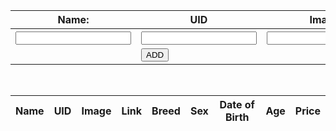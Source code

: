 <div>
  <form class="dogData">
    <table style="border:none;">
      <tr id="q">
        <th>Name:</th>
        <th>UID</th>
        <th>Image</th>
        <th>Link</th>
        <th>Breed</th>
        <th>Sex</th>
        <th>Date of Birth</th>
        <th>Price</th>
      </tr>
      <tr id="input">
        <th><input type="text" id="name" required></th>
        <th><input type="number" id="uid" required/></th>
        <th><input type="url" id="image" required/></th>
        <th><input type="url" id="link" required/></th>
        <th><input type="text" id="breed" required/></th>
        <th><input type="text" id="sex" required/></th>
        <th><input type="text" id="dob" required/></th>
        <th><input type="text" id="price" required/></th>
      </tr>
      <tr>
        <td></td>
        <td>
          <button class="add" type="button" onclick="addData()">
            ADD
          </button>
        </td>
      </tr>
    </table>
  </form>
</div>
<br>


<table>
  <thead>
  <tr>
    <th>Name</th>
    <th>UID</th>
    <th>Image</th>
    <th>Link</th>
    <th>Breed</th>
    <th>Sex</th>
    <th>Date of Birth</th>
    <th>Age</th>
    <th>Price</th>
  </tr>
  </thead>
  <tbody id="newdog">
    <!-- javascript generated data -->
  </tbody>
</table>

<script>
  // prepare HTML result container for new output
  const resultContainer = document.getElementById("newdog");
  // prepare URL's to allow easy switch from deployment and localhost
  //const url = "http://localhost:8332/api/users"
  const url = "https://fluffyfriendfinder.nighthawkcodingsociety.com/api/users/"
  const create_fetch = url + '/create';
  const read_fetch = url + "/";

  // Load users on page entry
  read_users();


  // Display User Table, data is fetched from Backend Database
  function read_users() {
    // prepare fetch options
    const read_options = {
      method: 'GET', // *GET, POST, PUT, DELETE, etc.
      mode: 'cors', // no-cors, *cors, same-origin
      cache: 'default', // *default, no-cache, reload, force-cache, only-if-cached
      credentials: 'omit', // include, *same-origin, omit
      headers: {
        'Content-Type': 'application/json'
      },
    };

    // fetch the data from API
    fetch(read_fetch, read_options)
      // response is a RESTful "promise" on any successful fetch
      .then(response => {
        // check for response errors
        if (response.status !== 200) {
            const errorMsg = 'Database read error: ' + response.status;
            console.log(errorMsg);
            const tr = document.createElement("tr");
            const td = document.createElement("td");
            td.innerHTML = errorMsg;
            tr.appendChild(td);
            resultContainer.appendChild(tr);
            return;
        }
        // valid response will have json data
        response.json().then(data => {
            console.log(data);
            for (let row in data) {
              console.log(data[row]);
              add_row(data[row]);
            }
        })
    })
    // catch fetch errors (ie ACCESS to server blocked)
    .catch(err => {
      console.error(err);
      const tr = document.createElement("tr");
      const td = document.createElement("td");
      td.innerHTML = err;
      tr.appendChild(td);
      resultContainer.appendChild(tr);
    });
  }

  function create_user(name, uid, image, link, breed, sex, dob, price){
    const body = {
        name: name,
        uid: uid,
        image: image,
        link: link, 
        breed: breed,
        sex: sex,
        dob: dob,
        price: price
    };
    const requestOptions = {
        method: 'POST',
        body: JSON.stringify(body),
        headers: {
            "content-type": "application/json",
            'Authorization': 'Bearer my-token',
        },
    };

    // URL for Create API
    // Fetch API call to the database to create a new user
    fetch(create_fetch, requestOptions)
      .then(response => {
        if (response.status !== 200) {
          const errorMsg = 'Database create error: ' + response.status;
          console.log(errorMsg);
          const tr = document.createElement("tr");
          const td = document.createElement("td");
          td.innerHTML = errorMsg;
          tr.appendChild(td);
          resultContainer.appendChild(tr);
          return;
        }
        // response contains valid result
        response.json().then(data => {
            console.log(data);
            add_row(data);
        })
    })
  }

  function add_row(data) {
    const tr = document.createElement("tr");
    const name = document.createElement("td");
    const image = document.createElement("td");
    const link = document.createElement("td");
    const uid = document.createElement("td");
    const breed = document.createElement("td");
    const sex = document.createElement("td");
    const dob = document.createElement("td");
    const age = document.createElement("td");
    const price = document.createElement("td");
    // obtain data that is specific to the API
    name.innerHTML = data.name;
    image.innerHTML = data.image;
    link.innerHTML = data.link;
    uid.innerHTML = data.uid;  
    breed.innerHTML = data.breed;
    sex.innerHTML = data.sex;
    dob.innerHTML = data.dob; 
    price.innerHTML = data.price; 
    age.innerHTML = data.age; 
    console.log(data)
    // add HTML to container
	tr.appendChild(name);
    tr.appendChild(uid);
    tr.appendChild(image);
    tr.appendChild(link);
    tr.appendChild(breed);
    tr.appendChild(sex);
    tr.appendChild(dob);
    tr.appendChild(age);
    tr.appendChild(price);

    resultContainer.appendChild(tr);
  }

function addData(){
  console.log(document.getElementById("name"));
  console.log(document.getElementById("uid"));
  console.log(document.getElementById("image"));
  console.log(document.getElementById("link"));
  console.log(document.getElementById("breed"));
  console.log(document.getElementById("sex"));
  console.log(document.getElementById("dob"));
//   console.log(document.getElementById("age"));
  console.log(document.getElementById("price"));

  if (document.getElementById("name").value && document.getElementById("uid").value && document.getElementById("image").value && document.getElementById("link").value && document.getElementById("breed").value && document.getElementById("sex").value && document.getElementById("dob").value) {
    myData = {
      "name": document.getElementById("name").value, 
      "uid": document.getElementById("uid").value, 
      "image": document.getElementById("image").value, 
      "link": document.getElementById("link").value, 
      "breed": document.getElementById("breed").value,
      "sex": document.getElementById("sex").value,
      "dob": document.getElementById("dob").value, 
      "price": document.getElementById("price").value
    };
    add_row(myData);
    //alert("before post");
    create_user(myData.name, myData.uid, myData.image, myData.link, myData.breed, myData.sex, myData.dob, myData.price, myData.age);
    //alert("after post");
  }
}

</script>
